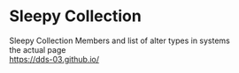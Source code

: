 # Sleepy Collection
Sleepy Collection Members and list of alter types in systems <br>
the actual page <br>
https://dds-03.github.io/
